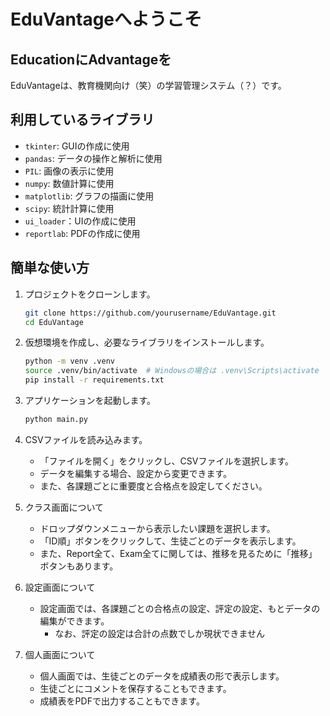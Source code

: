 # EduVantageへようこそ
## EducationにAdvantageを
EduVantageは、教育機関向け（笑）の学習管理システム（？）です。

## 利用しているライブラリ
- `tkinter`: GUIの作成に使用
- `pandas`: データの操作と解析に使用
- `PIL`: 画像の表示に使用
- `numpy`: 数値計算に使用
- `matplotlib`: グラフの描画に使用
- `scipy`: 統計計算に使用
- `ui_loader`：UIの作成に使用
- `reportlab`: PDFの作成に使用

## 簡単な使い方
1. プロジェクトをクローンします。
    ```sh
    git clone https://github.com/yourusername/EduVantage.git
    cd EduVantage
    ```

2. 仮想環境を作成し、必要なライブラリをインストールします。
    ```sh
    python -m venv .venv
    source .venv/bin/activate  # Windowsの場合は .venv\Scripts\activate
    pip install -r requirements.txt
    ```

3. アプリケーションを起動します。
    ```sh
    python main.py
    ```

4. CSVファイルを読み込みます。
    - 「ファイルを開く」をクリックし、CSVファイルを選択します。
    - データを編集する場合、設定から変更できます。
    - また、各課題ごとに重要度と合格点を設定してください。

5. クラス画面について
   - ドロップダウンメニューから表示したい課題を選択します。
   - 「ID順」ボタンをクリックして、生徒ごとのデータを表示します。
   - また、Report全て、Exam全てに関しては、推移を見るために「推移」ボタンもあります。
6. 設定画面について
   - 設定画面では、各課題ごとの合格点の設定、評定の設定、もとデータの編集ができます。
      - なお、評定の設定は合計の点数でしか現状できません
7. 個人画面について
   - 個人画面では、生徒ごとのデータを成績表の形で表示します。
   - 生徒ごとにコメントを保存することもできます。
   - 成績表をPDFで出力することもできます。
     